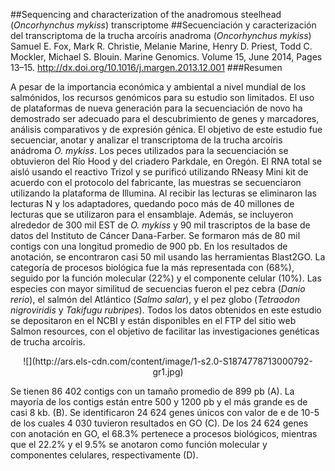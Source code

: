 ##Sequencing and characterization of the anadromous steelhead (*Oncorhynchus mykiss*) transcriptome
##Secuenciación y caracterización del transcriptoma de la trucha arcoíris anadroma (*Oncorhynchus mykiss*)
Samuel E. Fox, Mark R. Christie, Melanie Marine, Henry D. Priest, Todd C. Mockler, Michael S. Blouin. Marine Genomics. Volume 15, June 2014, Pages 13–15.
<http://dx.doi.org/10.1016/j.margen.2013.12.001>
###Resumen

A pesar de la importancia económica y ambiental a nivel mundial de los salmónidos, los recursos genómicos para su estudio son limitados. El uso de plataformas de nueva generación para la secuenciación de novo ha demostrado ser adecuado para el descubrimiento de genes y marcadores, análisis comparativos y de expresión génica. El objetivo de este estudio fue secuenciar, anotar y analizar el transcriptoma de la trucha arcoíris anádroma *O. mykiss*. Los peces utilizados para la secuenciación se obtuvieron del Río Hood y del criadero Parkdale, en Oregón. El RNA total se aisló usando el reactivo Trizol y se purificó utilizando RNeasy Mini kit de acuerdo con el protocolo del fabricante, las muestras se secuenciaron utilizando la plataforma de Illumina. Al recibir las lecturas se eliminaron las lecturas N y los adaptadores, quedando poco más de 40 millones de lecturas que se utilizaron para el ensamblaje. Además, se incluyeron alrededor de 300 mil EST de *O. mykiss* y 90 mil trascriptos de la base de datos del Instituto de Cáncer Dana-Farber. Se formaron más de 80 mil contigs con una longitud promedio de 900 pb. En los resultados de anotación, se encontraron casi 50 mil usando las herramientas Blast2GO. La categoría de procesos biológica fue la más representada con (68%), seguido por la función molecular (22%) y el componente celular (10%). Las especies con mayor similitud de secuencias fueron el pez cebra (*Danio rerio*), el salmón del Atlántico (*Salmo salar*), y el pez globo (*Tetraodon nigroviridis* y *Takifugu rubripes*). Todos los datos obtenidos en este estudio se depositaron en el NCBI y están disponibles en el FTP del sitio web Salmon resources, con el objetivo de facilitar las investigaciones genéticas de trucha arcoíris.


<center>![](http://ars.els-cdn.com/content/image/1-s2.0-S1874778713000792-gr1.jpg) </center>

Se tienen 86 402 contigs con un tamaño promedio de 899 pb (A). La mayoría de los contigs están entre 500 y 1200 pb y el más grande es de casi 8 kb. (B). Se identificaron 24 624 genes únicos con valor de e de 10-5 de los cuales 4 030 tuvieron resultados en GO (C). De los 24 624 genes con anotación en GO, el 68.3% pertenece a procesos biológicos, mientras que el 22.2% y el 9.5% se anotaron como función molecular y componentes celulares, respectivamente (D).
